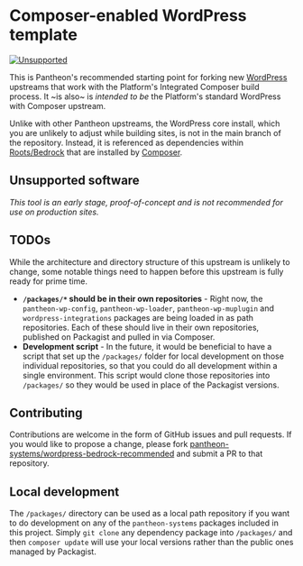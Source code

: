 # Composer-enabled WordPress template

[![Unsupported](https://img.shields.io/badge/pantheon-unsupported-yellow?logo=pantheon&color=FFDC28&style=for-the-badge)](https://github.com/topics/unsupported?q=org%3Apantheon-systems)

This is Pantheon's recommended starting point for forking new [WordPress](https://wordpress.org) upstreams that work with the Platform's Integrated Composer build process. It ~is also~ is _intended to be_ the Platform's standard WordPress with Composer upstream.

Unlike with other Pantheon upstreams, the WordPress core install, which you are unlikely to adjust while building sites, is not in the main branch of the repository. Instead, it is referenced as dependencies within [Roots/Bedrock](https://roots.io/bedrock/) that are installed by [Composer](https://getcomposer.org).

## Unsupported software

_This tool is an early stage, proof-of-concept and is not recommended for use on production sites._

## TODOs

While the architecture and directory structure of this upstream is unlikely to change, some notable things need to happen before this upstream is fully ready for prime time.

* **`/packages/*` should be in their own repositories** - Right now, the `pantheon-wp-config`, `pantheon-wp-loader`, `pantheon-wp-muplugin` and `wordpress-integrations` packages are being loaded in as path repositories. Each of these should live in their own repositories, published on Packagist and pulled in via Composer.
* **Development script** - In the future, it would be beneficial to have a script that set up the `/packages/` folder for local development on those individual repositories, so that you could do all development within a single environment. This script would clone those repositories into `/packages/` so they would be used in place of the Packagist versions.

## Contributing

Contributions are welcome in the form of GitHub issues and pull requests. If you would like to propose a change, please fork [pantheon-systems/wordpress-bedrock-recommended](https://github.com/pantheon-systems/wordpress-bedrock-recommended) and submit a PR to that repository.

## Local development

The `/packages/` directory can be used as a local path repository if you want to do development on any of the `pantheon-systems` packages included in this project. Simply `git clone` any dependency package into `/packages/` and then `composer update` will use your local versions rather than the public ones managed by Packagist.